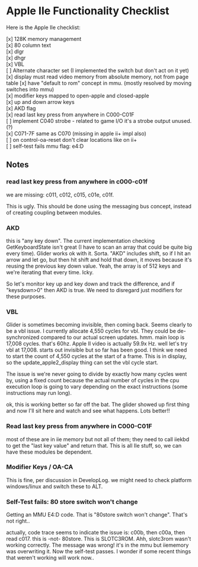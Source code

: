 # Apple IIe Functionality Checklist

Here is the Apple IIe checklist:

[x] 128K memory management  
[x] 80 column text  
[x] dlgr  
[x] dhgr  
[x] VBL  
[ ] Alternate character set (I implemented the switch but don't act on it yet)  
[x] display must read video memory from absolute memory, not from page table
[x] have "default to rom" concept in mmu. (mostly resolved by moving switches into mmu)  
[x] modifier keys mapped to open-apple and closed-apple  
[x] up and down arrow keys  
[x] AKD flag  
[x] read last key press from anywhere in C000-C01F  
[ ] implement C040 strobe - related to game I/O  it's a strobe output unused. (?)  
[x] C071-7F same as C070 (missing in apple ii+ impl also)  
[ ] on control-oa-reset don't clear locations like on ii+  
[ ] self-test fails mmu flag: e4:D

## Notes

### read last key press from anywhere in c000-c01f

we are missing: c011, c012, c015, c01e, c01f.

This is ugly. This should be done using the messaging bus concept, instead of creating coupling between modules.

### AKD

this is "any key down". The current implementation checking GetKeyboardState isn't great (I have to scan an array that could be quite big every time). Glider works ok with it. Sorta. "AKD" includes shift, so if I hit an arrow and let go, but then hit shift and hold that down, it moves because it's reusing the previous key down value. Yeah, the array is of 512 keys and we're iterating that every time. Icky.

So let's monitor key up and key down and track the difference, and if "keysdown>0" then AKD is true. We need to disregard just modifiers for these purposes.


### VBL

Glider is sometimes becoming invisible, then coming back. Seems clearly to be a vbl issue. I currently allocate 4,550 cycles for vbl. They could be de-synchronized compared to our actual screen updates. hmm. main loop is 17,008 cycles. that's 60hz. Apple II video is actually 59.9x Hz. well let's try vbl at 17,008. starts out invisible but so far has been good. I think we need to start the count of 4,550 cycles at the start of a frame. This is in display, so the update_apple2_display thing can set the vbl cycle start.

The issue is we're never going to divide by exactly how many cycles went by, using a fixed count because the actual number of cycles in the cpu execution loop is going to vary depending on the exact instructions (some instructions may run long).

ok, this is working better so far off the bat. The glider showed up first thing and now I'll sit here and watch and see what happens. Lots better!!

### Read last key press from anywhere in C000-C01F

most of these are in iie memory but not all of them; they need to call iiekbd to get the "last key value" and return that. This is all IIe stuff, so, we can have these modules be dependent.

### Modifier Keys / OA-CA

This is fine, per discussion in DevelopLog. we might need to check platform windows/linux and switch these to ALT.

### Self-Test fails: 80 store switch won't change

Getting an MMU E4:D code. That is "80store switch won't change". That's not right..

actually, code trace seems to indicate the issue is: c00b, then c00a, then read c017. this is -not- 80store. This is SLOTC3ROM.
Ahh, slotc3rom wasn't working correctly. The message was wrong! it's in the mmu but iiememory was overwriting it.
Now the self-test passes. I wonder if some recent things that weren't working will work now..

